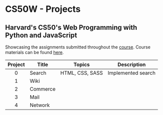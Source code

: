 # CS50W - Projects
## Harvard's CS50's Web Programming with Python and JavaScript

Showcasing the assignments submitted throughout the <a href="https://learning.edx.org/course/course-v1:HarvardX+CS50W+Web/home">course</a>.
Course materials can be found <a href="https://cs50.harvard.edu/web/2020/">here</a>.

Project | Title    | Topics | Description
:--:|----------|--|--
0 | Search   | HTML, CSS, SASS | Implemented search
1 | Wiki     | | 
2 | Commerce | |
3 | Mail     | |
4 | Network  | |